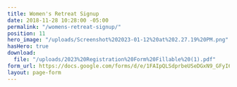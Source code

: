 ```yaml
---
title: Women's Retreat Signup
date: 2018-11-28 10:28:00 -05:00
permalink: "/womens-retreat-signup/"
position: 11
hero_image: "/uploads/Screenshot%202023-01-12%20at%202.27.19%20PM.png"
hasHero: true
download:
  file: "/uploads/2023%20Registration%20Form%20Fillable%20(1).pdf"
form_url: https://docs.google.com/forms/d/e/1FAIpQLSdprbeUSeDGxN9_GFyI6LNbC-b3ATkpG4WpuDN0tnkHrbZhTw/viewform?usp=sf_link
layout: page-form
---
```


